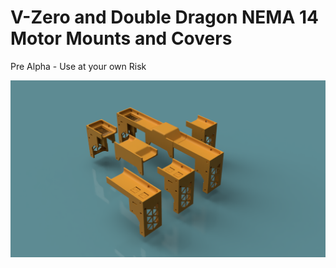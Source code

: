# V-Zero and Double Dragon NEMA 14 Motor Mounts and Covers


Pre Alpha - Use at your own Risk 


![front](Images/Nema14-Collection.png)


